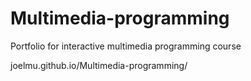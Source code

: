 # Multimedia-programming
Portfolio for interactive multimedia programming course

joelmu.github.io/Multimedia-programming/
